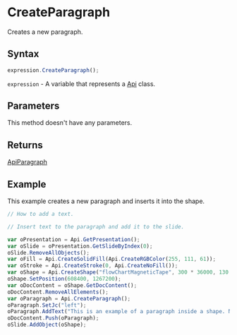 # CreateParagraph

Creates a new paragraph.

## Syntax

```javascript
expression.CreateParagraph();
```

`expression` - A variable that represents a [Api](../Api.md) class.

## Parameters

This method doesn't have any parameters.

## Returns

[ApiParagraph](../../ApiParagraph/ApiParagraph.md)

## Example

This example creates a new paragraph and inserts it into the shape.

```javascript editor-pptx
// How to add a text.

// Insert text to the paragraph and add it to the slide.

var oPresentation = Api.GetPresentation();
var oSlide = oPresentation.GetSlideByIndex(0);
oSlide.RemoveAllObjects();
var oFill = Api.CreateSolidFill(Api.CreateRGBColor(255, 111, 61));
var oStroke = Api.CreateStroke(0, Api.CreateNoFill());
var oShape = Api.CreateShape("flowChartMagneticTape", 300 * 36000, 130 * 36000, oFill, oStroke);
oShape.SetPosition(608400, 1267200);
var oDocContent = oShape.GetDocContent();
oDocContent.RemoveAllElements();
var oParagraph = Api.CreateParagraph();
oParagraph.SetJc("left");
oParagraph.AddText("This is an example of a paragraph inside a shape. Nothing special.");
oDocContent.Push(oParagraph);
oSlide.AddObject(oShape);
```
